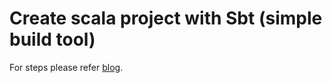 Create scala project with Sbt (simple build tool) 
================================================

For steps please refer [blog](http://tirthalpatel.blogspot.in/2015/06/steps-to-create-scala-eclipse-project.html).